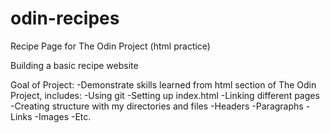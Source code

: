 # odin-recipes
Recipe Page for The Odin Project (html practice)

Building a basic recipe website

Goal of Project:
-Demonstrate skills learned from html section of The Odin Project, includes:
    -Using git
    -Setting up index.html
    -Linking different pages
    -Creating structure with my directories and files
    -Headers
    -Paragraphs
    -Links
    -Images
    -Etc.
